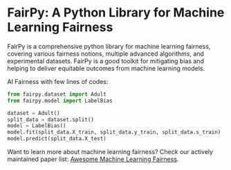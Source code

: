 # FairPy: A Python Library for Machine Learning Fairness

FairPy is a comprehensive python library for machine learning fairness, covering various fairness notions, multiple advanced algorithms, and experimental datasets.
FairPy is a good toolkit for mitigating bias and helping to deliver equitable outcomes from machine learning models.

AI Fairness with few lines of codes:
```python
from fairpy.dataset import Adult
from fairpy.model import LabelBias

dataset = Adult()
split_data = dataset.split()
model = LabelBias()
model.fit(split_data.X_train, split_data.y_train, split_data.s_train)
model.predict(split_data.X_test)
```

Want to learn more about machine learning fairness? Check our actively maintained paper list: [Awesome Machine Learning Fairness](https://github.com/brandeis-machine-learning/awesome-ml-fairness).
